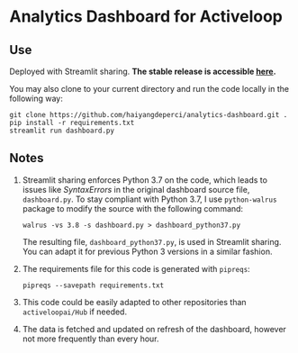 # Analytics Dashboard for Activeloop

## Use
Deployed with Streamlit sharing. **The stable release is accessible [here](https://share.streamlit.io/haiyangdeperci/analytics-dashboard/dashboard_python37.py).**

You may also clone to your current directory and run the code locally in the following way:
```
git clone https://github.com/haiyangdeperci/analytics-dashboard.git .
pip install -r requirements.txt
streamlit run dashboard.py
```

## Notes
1. Streamlit sharing enforces Python 3.7 on the code, which leads to issues like *SyntaxErrors* in the original dashboard source file, `dashboard.py`. To stay compliant with Python 3.7, I use `python-walrus` package to modify the source with the following command:
    ```
    walrus -vs 3.8 -s dashboard.py > dashboard_python37.py
    ```
    The resulting file, `dashboard_python37.py`, is used in Streamlit sharing. You can adapt it for previous Python 3 versions in a similar fashion.

2. The requirements file for this code is generated with `pipreqs`:
    ```
    pipreqs --savepath requirements.txt
    ```
3. This code could be easily adapted to other repositories than `activeloopai/Hub` if needed.
4. The data is fetched and updated on refresh of the dashboard, however not more frequently than every hour.
